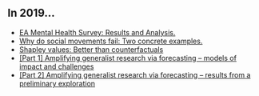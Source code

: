 ## In 2019...

- [EA Mental Health Survey: Results and Analysis.](https://nunosempere.com/blog/2019/06/13/ea-mental-health)
- [Why do social movements fail: Two concrete examples.](https://nunosempere.com/blog/2019/10/04/social-movements)
- [Shapley values: Better than counterfactuals](https://nunosempere.com/blog/2019/10/10/shapley-values-better-than-counterfactuals)
- [[Part 1] Amplifying generalist research via forecasting – models of impact and challenges](https://nunosempere.com/blog/2019/12/19/amplifying-general-research-via-forecasting-i)
- [[Part 2] Amplifying generalist research via forecasting – results from a preliminary exploration](https://nunosempere.com/blog/2019/12/20/amplifying-general-research-via-forecasting-ii)
